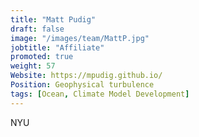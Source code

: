 ```yaml
---
title: "Matt Pudig"
draft: false
image: "/images/team/MattP.jpg"
jobtitle: "Affiliate"
promoted: true
weight: 57
Website: https://mpudig.github.io/
Position: Geophysical turbulence
tags: [Ocean, Climate Model Development]
---
```



NYU
